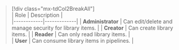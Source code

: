 

> [!div class="mx-tdCol2BreakAll"]  
> | Role | Description |  
> |------------|-------------| 
> | **Administrator** | Can edit/delete and manage security for library items. |
> | **Creator** | Can create library items. |
> | **Reader** | Can only read library items. |  
> | **User** | Can consume library items in pipelines. |  
